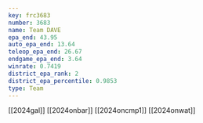 ```yaml
---
key: frc3683
number: 3683
name: Team DAVE
epa_end: 43.95
auto_epa_end: 13.64
teleop_epa_end: 26.67
endgame_epa_end: 3.64
winrate: 0.7419
district_epa_rank: 2
district_epa_percentile: 0.9853
type: Team
---
```

[[2024gal]]
[[2024onbar]]
[[2024oncmp1]]
[[2024onwat]]
